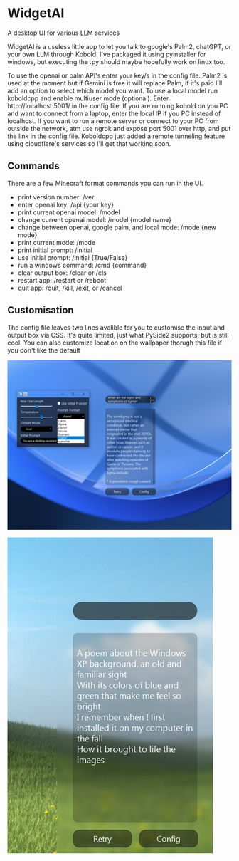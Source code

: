 # WidgetAI
  A desktop UI for various LLM services

WidgetAI is a useless little app to let you talk to google's Palm2, chatGPT, or your own LLM through Kobold. I've packaged it using pyinstaller for windows, but executing the .py should maybe hopefully work on linux too.

To use the openai or palm API's enter your key/s in the config file. Palm2 is used at the moment but if Gemini is free it will replace Palm, if it's paid I'll add an option to select which model you want. To use a local model run koboldcpp and enable multiuser mode (optional). Enter http://localhost:5001/ in the config file. If you are running kobold on you PC and want to connect from a laptop, enter the local IP if you PC instead of localhost. If you want to run a remote server or connect to your PC from outside the network, atm use ngrok and expose port 5001 over http, and put the link in the config file. Koboldcpp just added a remote tunneling feature using cloudflare's services so I'll get that working soon.

## Commands
There are a few Minecraft format commands you can run in the UI.
- print version number: /ver
- enter openai key: /api {your key}
- print current openai model: /model
- change current openai model: /model {model name}
- change between openai, google palm, and local mode: /mode {new mode}
- print current mode: /mode
- print initial prompt: /initial
- use initial prompt: /initial {True/False}
- run a windows command: /cmd {command}
- clear output box: /clear or /cls
- restart app: /restart or /reboot
- quit app: /quit, /kill, /exit, or /cancel


## Customisation
The config file leaves two lines avalible for you to customise the input and output box via CSS. It's quite limited, just what PySide2 supports, but is still cool. You can also customize location on the wallpaper thorugh this file if you don't like the default

![](images/WidgetAI_1.0.4.png)

![](images/image.png)
